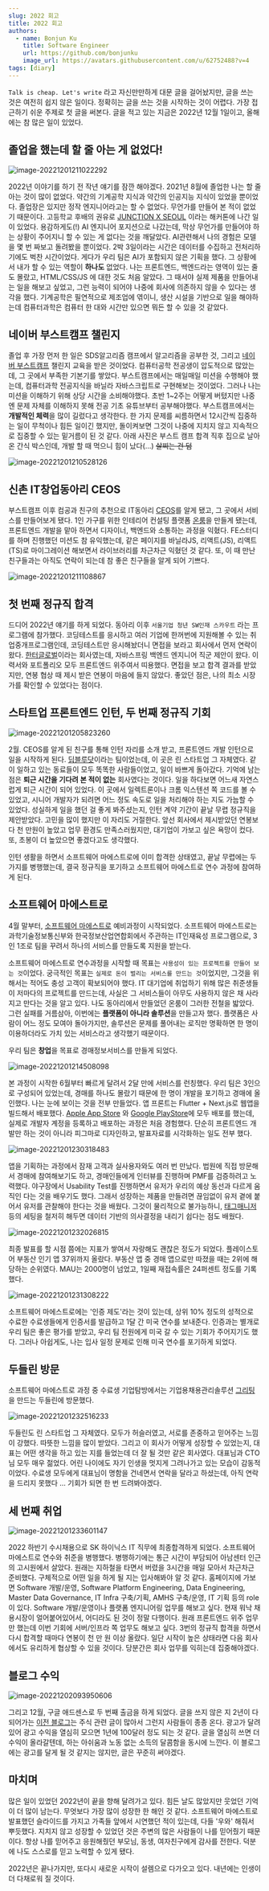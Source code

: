 ```yaml
---
slug: 2022 회고
title: 2022 회고
authors:
  - name: Bonjun Ku
    title: Software Engineer
    url: https://github.com/bonjunku
    image_url: https://avatars.githubusercontent.com/u/62752488?v=4
tags: [diary]
---
```


`Talk is cheap. Let's write` 라고 자신만만하게 대문 글을 걸어놨지만, 글을 쓰는 것은 여전히 쉽지 않은 일이다. 정확히는 글을 쓰는 것을 시작하는 것이 어렵다. 가장 접근하기 쉬운 주제로 첫 글을 써본다. 글을 적고 있는 지금은 2022년 12월 1일이고, 올해에는 참 많은 일이 있었다.

## 졸업을 했는데 할 줄 아는 게 없었다!

![image-20221201211022292](https://raw.githubusercontent.com/BonJunKu/image_server/upload/img/202212012110328.png)

2022년 이야기를 하기 전 작년 얘기를 잠깐 해야겠다. 2021년 8월에 졸업한 나는 할 줄 아는 것이 많이 없었다. 약간의 기계공학 지식과 약간의 인공지능 지식이 있었을 뿐이었다. 졸업장은 있지만 정작 엔지니어라고는 할 수 없었다. 무언가를 만들어 본 적이 없었기 때문이다. 고등학교 후배의 권유로 [JUNCTION X SEOUL](https://junctionx-seoul-2021.oopy.io/) 이라는 해커톤에 나간 일이 있었다. 용감하게도(!) AI 엔지니어 포지션으로 나갔는데, 막상 무언가를 만들어야 하는 상황이 주어지니 할 수 있는 게 없다는 것을 깨달았다. AI관련해서 나의 경험은 모델을 몇 번 짜보고 돌려봤을 뿐이었다. 2박 3일이라는 시간은 데이터를 수집하고 전처리하기에도 벅찬 시간이었다. 게다가 우리 팀은 AI가 포함되지 않은 기획을 했다. 그 상황에서 내가 할 수 있는 역할이 **하나도** 없었다. 나는 프론트엔드, 백엔드라는 영역이 있는 줄도 몰랐고, HTML/CSS/JS 에 대한 것도 처음 알았다. 그 때서야 실제 제품을 만들어내는 일을 해보고 싶었고, 그런 능력이 되어야 나중에 회사에 의존하지 않을 수 있다는 생각을 했다. 기계공학은 필연적으로 제조업에 엮이니, 생산 시설을 기반으로 일을 해야하는데 컴퓨터과학은 컴퓨터 한 대와 시간만 있으면 뭐든 할 수 있을 것 같았다.

## 네이버 부스트캠프 챌린지

졸업 후 가장 먼저 한 일은 SDS알고리즘 캠프에서 알고리즘을 공부한 것, 그리고 [네이버 부스트캠프](https://boostcamp.connect.or.kr/) 챌린지 교육을 받은 것이었다. 컴퓨터공학 전공생이 압도적으로 많았는데, 그 곳에서 부족한 기본기를 쌓았다. 부스트캠프에서는 매일매일 미션을 수행해야 했는데, 컴퓨터과학 전공지식을 바닐라 자바스크립트로 구현해보는 것이었다. 그러나 나는 미션을 이해하기 위해 상당 시간을 소비해야했다. 초반 1~2주는 어떻게 버텼지만 나중엔 문제 자체를 이해하지 못해 전공 기초 유튜브부터 공부해야했다. 부스트캠프에서는 **개발적인 체력**을 많이 길렀다고 생각한다. 한 가지 문제를 씨름하면서 12시간씩 집중하는 일이 무척이나 힘든 일이긴 했지만, 돌이켜보면 그것이 나중에 지치지 않고 지속적으로 집중할 수 있는 밑거름이 된 것 같다. 아래 사진은 부스트 캠프 합격 직후 집으로 날아온 간식 박스인데, 개발 할 때 먹으니 힘이 났다(...) ~~살찌는 건 덤~~

![image-20221201210528126](https://raw.githubusercontent.com/BonJunKu/image_server/upload/img/202212012105153.png)

## 신촌 IT창업동아리 CEOS

부스트캠프 이후 컴공과 친구의 추천으로 IT동아리 [CEOS](https://www.ceos.or.kr/)를 알게 됐고, 그 곳에서 서비스를 만들어보게 됐다. 1인 가구를 위한 인테리어 컨설팅 플랫폼 [온룸](https://www.ownroom.link/)을 만들게 됐는데, 프론트엔드 개발을 맡아 하면서 디자이너, 백엔드와 소통하는 과정을 익혔다. FE스터디를 하며 진행했던 미션도 참 유익했는데, 같은 페이지를 바닐라JS, 리액트(JS), 리액트(TS)로 마이그레이션 해보면서 라이브러리를 차근차근 익혔던 것 같다. 또, 이 때 만난 친구들과는 아직도 연락이 되는데 참 좋은 친구들을 알게 되어 기쁘다.

![image-20221201211108867](https://raw.githubusercontent.com/BonJunKu/image_server/upload/img/202212012111899.png)

## 첫 번째 정규직 합격

드디어 2022년 얘기를 하게 되었다. 동아리 이후 `서울기업 청년 SW인재 스카우트` 라는 프로그램에 참가했다. 코딩테스트를 응시하고 여러 기업에 한꺼번에 지원해볼 수 있는 취업중개프로그램인데, 코딩테스트만 응시해놨더니 면접을 보라고 회사에서 먼저 연락이 왔다. [한터글로벌](http://hanteoglobal.com/)이라는 회사였는데, 자바스프링 백엔드 엔지니어 직군 제안이 왔다. 이력서와 포트폴리오 모두 프론트엔드 위주여서 띠용했다. 면접을 보고 합격 결과를 받았지만, 연봉 협상 때 제시 받은 연봉이 마음에 들지 않았다. 좋았던 점은, 나의 최소 시장가를 확인할 수 있었다는 점이다.

## 스타트업 프론트엔드 인턴, 두 번째 정규직 기회

![image-20221201205823260](https://raw.githubusercontent.com/BonJunKu/image_server/upload/img/202212012058291.png)

2월. CEOS를 알게 된 친구를 통해 인턴 자리를 소개 받고, 프론트엔드 개발 인턴으로 일을 시작하게 된다. [딥블루닷](https://www.devign.app/)이라는 팀이었는데, 이 곳은 린 스타트업 그 자체였다. 같이 일하고 있는 동료들이 모두 똑똑한 사람들이었고, 일이 바쁘게 돌아갔다. 기억에 남는 점은 **퇴근 시간을 기다려 본 적이 없는** 회사였다는 것이다. 일을 하다보면 어느새 자연스럽게 퇴근 시간이 되어 있었다. 이 곳에서 일렉트론이나 크롬 익스텐션 쪽 코드를 볼 수 있었고, 시니어 개발자가 되려면 어느 정도 속도로 일을 처리해야 하는 지도 가늠할 수 있었다. 성실하게 일을 했던 걸 좋게 봐주셨는지, 인턴 계약 기간이 끝날 무렵 정규직을 제안받았다. 고민을 많이 했지만 이 자리도 거절한다. 앞선 회사에서 제시받았던 연봉보다 천 만원이 높았고 업무 환경도 만족스러웠지만, 대기업이 가보고 싶은 욕망이 컸다. 또, 초봉이 더 높았으면 좋겠다고도 생각했다.

인턴 생활을 하면서 소프트웨어 마에스트로에 이미 합격한 상태였고, 끝날 무렵에는 두 가지를 병행했는데, 결국 정규직을 포기하고 소프트웨어 마에스트로 연수 과정에 참여하게 된다.

## 소프트웨어 마에스트로

4월 말부터, [소프트웨어 마에스트로](https://www.swmaestro.org/sw/main/contents.do?menuNo=200002) 예비과정이 시작되었다. 소프트웨어 마에스트로는 과학기술정보통신부와 한국정보산업연합회에서 주관하는 IT인재육성 프로그램으로, 3인 1조로 팀을 꾸려서 하나의 서비스를 만들도록 지원을 받는다.

소프트웨어 마에스트로 연수과정을 시작할 때 목표는 `사용성이 있는 프로젝트를 만들어 보는 것`이었다. 궁극적인 목표는 `실제로 돈이 벌리는 서비스를 만드는 것`이었지만, 그것을 위해서는 적어도 충성 고객이 확보되어야 했다. IT 대기업에 취업하기 위해 많은 취준생들이 저마다의 프로젝트를 만드는데, 사실은 그 서비스들이 아무도 사용하지 않은 채 사라지고 만다는 것을 알고 있다. 나도 동아리에서 만들었던 온룸이 그러한 전철을 밟았다. 그런 실패를 거름삼아, 이번에는 **플랫폼이 아니라 솔루션**을 만들고자 했다. 플랫폼은 사람이 어느 정도 모여야 돌아가지만, 솔루션은 문제를 풀어내는 로직만 명확하면 한 명이 이용하더라도 가치 있는 서비스라고 생각했기 때문이다.

우리 팀은 **창업**을 목표로 경매정보서비스를 만들게 되었다.

![image-20221201214508098](https://raw.githubusercontent.com/BonJunKu/image_server/upload/img/202212012145140.png)

본 과정이 시작한 6월부터 빠르게 달려서 2달 만에 서비스를 런칭했다. 우리 팀은 3인으로 구성되어 있었는데, 경매를 하나도 몰랐기 때문에 한 명이 개발을 포기하고 경매에 올인했다. 나는 눈에 보이는 것을 전부 만들었다. 앱 프론트는 Flutter + Next.js로 웹앱을 빌드해서 배포했다. [Apple App Store](https://apps.apple.com/kr/app/%EB%B9%84%EB%93%9C/id1639053397?l=en) 와 [Google PlayStore](https://play.google.com/store/apps/details?id=com.team_369.bid_webview)에 모두 배포를 했는데, 실제로 개발자 계정을 등록하고 배포하는 과정은 처음 경험했다. 단순히 프론트엔드 개발만 하는 것이 아니라 피그마로 디자인하고, 발표자료를 시각화하는 일도 전부 했다.

![image-20221201230318483](https://raw.githubusercontent.com/BonJunKu/image_server/upload/img/202212012303521.png)

앱을 기획하는 과정에서 잠재 고객과 실사용자와도 여러 번 만났다. 법원에 직접 방문해서 경매에 참여해보기도 하고, 경매인들에게 인터뷰를 진행하며 PMF를 검증하려고 노력했다. 야구장에서 Usability Test를 진행하면서 유저가 우리의 예상 동선과 다르게 움직인 다는 것을 배우기도 했다. 그래서 성장하는 제품을 만들려면 끊임없이 유저 곁에 붙어서 유저를 관찰해야 한다는 것을 배웠다. 그것이 물리적으로 불가능하니, [태그매니저](https://tagmanager.google.com/#/home) 등의 세팅을 철저히 해두면 데이터 기반의 의사결정을 내리기 쉽다는 점도 배웠다.

![image-20221201232026815](https://raw.githubusercontent.com/BonJunKu/image_server/upload/img/202212012320850.png)

최종 발표를 할 시점 쯤에는 지표가 쌓여서 자랑해도 괜찮은 정도가 되었다. 플레이스토어 부동산 인기 앱 37위까지 올랐다. 부동산 앱 중 경매 앱으로만 따졌을 때는 2위에 해당하는 순위였다. MAU는 2000명이 넘었고, 1일째 재접속률은 24퍼센트 정도를 기록했다.

![image-20221201231308222](https://raw.githubusercontent.com/BonJunKu/image_server/upload/img/202212012313248.png)

소프트웨어 마에스트로에는 '인증 제도'라는 것이 있는데, 상위 10% 정도의 성적으로 수료한 수료생들에게 인증서를 발급하고 1달 간 미국 연수를 보내준다. 인증과는 별개로 우리 팀은 좋은 평가를 받았고, 우리 팀 전원에게 미국 갈 수 있는 기회가 주어지기도 했다. 그러나 아쉽게도, 나는 입사 일정 문제로 인해 미국 연수를 포기하게 되었다.

## 두들린 방문

소프트웨어 마에스트로 과정 중 수료생 기업탐방에서는 기업용채용관리솔루션 [그리팅](https://www.greetinghr.com/?gclid=Cj0KCQiAvqGcBhCJARIsAFQ5ke6dwt8lHtFJ00-D57pt-NvgOe4VbDnqmyhLj7phvr4njzNZIdOIbWwaAsZlEALw_wcB)을 만드는 두들린에 방문했다.

![image-20221201232516233](https://raw.githubusercontent.com/BonJunKu/image_server/upload/img/202212012325268.png)

두들린도 린 스타트업 그 자체였다. 모두가 허슬러였고, 서로를 존중하고 믿어주는 느낌이 강했다. 따뜻한 느낌을 많이 받았다. 그리고 이 회사가 어떻게 성장할 수 있었는지, 대표는 어떤 생각을 하고 있는 지를 들었는데 더 잘 될 것만 같은 회사였다. 대표님과 CTO님 모두 매우 젊었다. 어린 나이에도 자기 인생을 멋지게 그려나가고 있는 모습이 감동적이었다. 수료생 모두에게 대표님이 명함을 건네면서 연락을 달라고 하셨는데, 아직 연락을 드리지 못했다 ... 기회가 되면 한 번 드려봐야겠다.

## 세 번째 취업

![image-20221201233601147](https://raw.githubusercontent.com/BonJunKu/image_server/upload/img/202212012336177.png)

2022 하반기 수시채용으로 SK 하이닉스 IT 직무에 최종합격하게 되었다. 소프트웨어 마에스트로 연수와 취준을 병행했다. 병행하기에는 통근 시간이 부담되어 아남센터 인근의 고시원에서 살았다. 원래는 지하철을 타면서 버렸을 3시간을 매일 모아서 차근차근 준비했다. 구체적으로 어떤 일을 하게 될 지는 입사해봐야 알 것 같다. 홈페이지에 가보면 Software 개발/운영, Software Platform Engineering, Data Engineering, Master Data Governance, IT Infra 구축/기획, AMHS 구축/운영, IT 기획 등의 role이 있다. Software 개발/운영이나 플랫폼 엔지니어링 업무를 해보고 싶다. 현재 워낙 채용시장이 얼어붙어있어서, 어디라도 된 것이 정말 다행이다. 원래 프론트엔드 위주 업무만 했는데 이번 기회에 서버/인프라 쪽 업무도 해보고 싶다. 3번의 정규직 합격을 하면서 다시 합격할 때마다 연봉이 천 만 원 이상 올랐다. 일단 시작이 높은 상태라면 다음 회사에서도 유리하게 협상할 수 있을 것이다. 당분간은 회사 업무를 익히는데 집중해야겠다.

## 블로그 수익

![image-20221202093950606](https://raw.githubusercontent.com/BonJunKu/image_server/upload/img/202212020939638.png)

그리고 12월, 구글 애드센스로 두 번째 출금을 하게 되었다. 글을 쓰지 않은 지 2년이 다 되어가는 [이전 블로그](https://ranggun.tistory.com/)는 주식 관련 글이 많아서 그런지 사람들이 종종 온다. 광고가 달려 있어 광고 수익을 열심히 모으면 1년에 100달러 정도 되는 것 같다. 글을 열심히 쓰면 더 수익이 올라갈텐데, 하는 아쉬움과 노동 없는 소득의 달콤함을 동시에 느낀다. 이 블로그에는 광고를 달게 될 것 같지는 않지만, 글은 꾸준히 써야겠다.

## 마치며

많은 일이 있었던 2022년이 끝을 향해 달려가고 있다. 힘든 날도 많았지만 웃었던 기억이 더 많이 남는다. 무엇보다 가장 많이 성장한 한 해인 것 같다. 소프트웨어 마에스트로 발표했던 슬라이드를 가지고 가족들 앞에서 시연했던 적이 있는데, 다들 '우와' 해줘서 뿌듯했다. 지치지 않고 성장할 수 있었던 것은 주변의 많은 사람들이 나를 믿어줬기 때문이다. 항상 나를 믿어주고 응원해줬던 부모님, 동생, 여자친구에게 감사를 전한다. 덕분에 나도 스스로를 믿고 노력할 수 있게 됐다.

2022년은 끝나가지만, 또다시 새로운 시작이 설렘으로 다가오고 있다. 내년에는 인생이 더 다채로워 질 것이다.
